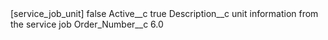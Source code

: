 <?xml version="1.0" encoding="UTF-8"?>
<CustomMetadata xmlns="http://soap.sforce.com/2006/04/metadata" xmlns:xsi="http://www.w3.org/2001/XMLSchema-instance" xmlns:xsd="http://www.w3.org/2001/XMLSchema">
    <label>[service_job_unit]</label>
    <protected>false</protected>
    <values>
        <field>Active__c</field>
        <value xsi:type="xsd:boolean">true</value>
    </values>
    <values>
        <field>Description__c</field>
        <value xsi:type="xsd:string">unit information from the service job</value>
    </values>
    <values>
        <field>Order_Number__c</field>
        <value xsi:type="xsd:double">6.0</value>
    </values>
</CustomMetadata>
